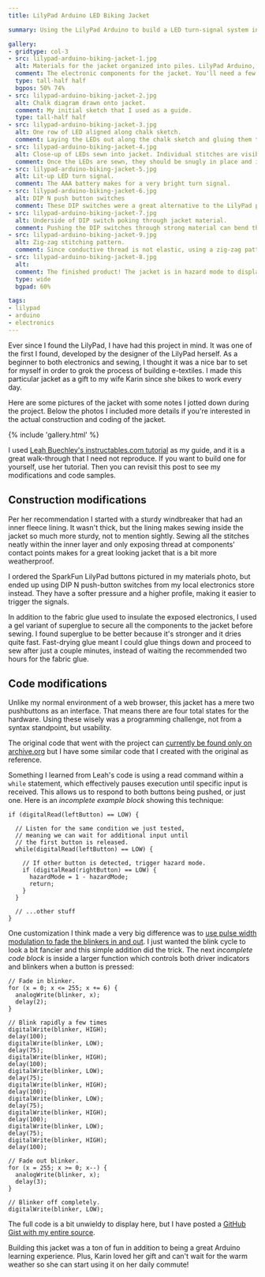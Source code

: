 ```yaml
---
title: LilyPad Arduino LED Biking Jacket

summary: Using the LilyPad Arduino to build a LED turn-signal system into a jacket, increasing night time safety for bicyclists.

gallery:
- gridtype: col-3
- src: lilypad-arduino-biking-jacket-1.jpg
  alt: Materials for the jacket organized into piles. LilyPad Arduino, SparkFun silver-coated conductive thread, LilyPad LEDs, and LilyPad push buttons.
  comment: The electronic components for the jacket. You'll need a few other things not pictured, but these are the LilyPad components you need
  type: tall-half half
  bgpos: 50% 74%
- src: lilypad-arduino-biking-jacket-2.jpg
  alt: Chalk diagram drawn onto jacket.
  comment: My initial sketch that I used as a guide.
  type: tall-half half
- src: lilypad-arduino-biking-jacket-3.jpg
  alt: One row of LED aligned along chalk sketch.
  comment: Laying the LEDs out along the chalk sketch and gluing them to the jacket makes sewing much easier.
- src: lilypad-arduino-biking-jacket-4.jpg
  alt: Close-up of LEDs sewn into jacket. Individual stitches are visible.
  comment: Once the LEDs are sewn, they should be snugly in place and immovable when touched.
- src: lilypad-arduino-biking-jacket-5.jpg
  alt: Lit-up LED turn signal.
  comment: The AAA battery makes for a very bright turn signal.
- src: lilypad-arduino-biking-jacket-6.jpg
  alt: DIP N push button switches
  comment: These DIP switches were a great alternative to the LilyPad push buttons.
- src: lilypad-arduino-biking-jacket-7.jpg
  alt: Underside of DIP switch poking through jacket material.
  comment: Pushing the DIP switches through strong material can bend the legs so be careful and make a hole with the needle first.
- src: lilypad-arduino-biking-jacket-9.jpg
  alt: Zig-zag stitching pattern.
  comment: Since conductive thread is not elastic, using a zig-zag pattern allows the jacket material to bend and stretch without ripping any threads.
- src: lilypad-arduino-biking-jacket-8.jpg
  alt:
  comment: The finished product! The jacket is in hazard mode to display all lights simultaneously, so the turn signals' brightness is visibly decreased.
  type: wide
  bgpad: 60%

tags:
- lilypad
- arduino
- electronics
---
```


Ever since I found the LilyPad, I have had this project in mind. It was one of the first I found, developed by the designer of the LilyPad herself. As a beginner to both electronics and sewing, I thought it was a nice bar to set for myself in order to grok the process of building e-textiles. I made this particular jacket as a gift to my wife Karin since she bikes to work every day.

Here are some pictures of the jacket with some notes I jotted down during the project. Below the photos I included more details if you're interested in the actual construction and coding of the jacket.

{% include 'gallery.html' %}

I used [Leah Buechley's instructables.com tutorial](https://www.instructables.com/id/turn-signal-biking-jacket/) as my guide, and it is a great walk-through that I need not reproduce. If you want to build one for yourself, use her tutorial. Then you can revisit this post to see my modifications and code samples.

## Construction modifications

Per her recommendation I started with a sturdy windbreaker that had an inner fleece lining. It wasn't thick, but the lining makes sewing inside the jacket so much more sturdy, not to mention sightly. Sewing all the stitches neatly within the inner layer and only exposing thread at components' contact points makes for a great looking jacket that is a bit more weatherproof.

I ordered the SparkFun LilyPad buttons pictured in my materials photo, but ended up using DIP N push-button switches from my local electronics store instead. They have a softer pressure and a higher profile, making it easier to trigger the signals.

In addition to the fabric glue used to insulate the exposed electronics, I used a gel variant of superglue to secure all the components to the jacket before sewing. I found superglue to be better because it's stronger and it dries quite fast. Fast-drying glue meant I could glue things down and proceed to sew after just a couple minutes, instead of waiting the recommended two hours for the fabric glue.

## Code modifications

Unlike my normal environment of a web browser, this jacket has a mere two pushbuttons as an interface. That means there are four total states for the hardware. Using these wisely was a programming challenge, not from a syntax standpoint, but usability.

The original code that went with the project can [currently be found only on archive.org](http://web.archive.org/web/20150922011154/http://web.media.mit.edu/~leah/LilyPad/build/turn_signal_code.txt) but I have some similar code that I created with the original as reference.

Something I learned from Leah's code is using a read command within a `while` statement, which effectively pauses execution until specific input is received. This allows us to respond to both buttons being pushed, or just one. Here is an _incomplete example block_ showing this technique:

```clike
if (digitalRead(leftButton) == LOW) {

  // Listen for the same condition we just tested,
  // meaning we can wait for additional input until
  // the first button is released.
  while(digitalRead(leftButton) == LOW) {

    // If other button is detected, trigger hazard mode.
    if (digitalRead(rightButton) == LOW) {
      hazardMode = 1 - hazardMode;
      return;
    }
  }

  // ...other stuff
}
```

One customization I think made a very big difference was to [use pulse width modulation to fade the blinkers in and out](/blog/lilypad-arduino-light-sensor-pulse-width-modulation/#blinking-vs-fading-leds). I just wanted the blink cycle to look a bit fancier and this simple addition did the trick. The next _incomplete code block_ is inside a larger function which controls both driver indicators and blinkers when a button is pressed:

```clike
// Fade in blinker.
for (x = 0; x <= 255; x += 6) {
  analogWrite(blinker, x);
  delay(2);
}

// Blink rapidly a few times
digitalWrite(blinker, HIGH);
delay(100);
digitalWrite(blinker, LOW);
delay(75);
digitalWrite(blinker, HIGH);
delay(100);
digitalWrite(blinker, LOW);
delay(75);
digitalWrite(blinker, HIGH);
delay(100);
digitalWrite(blinker, LOW);
delay(75);
digitalWrite(blinker, HIGH);
delay(100);
digitalWrite(blinker, LOW);
delay(75);
digitalWrite(blinker, HIGH);
delay(100);

// Fade out blinker.
for (x = 255; x >= 0; x--) {
  analogWrite(blinker, x);
  delay(3);
}

// Blinker off completely.
digitalWrite(blinker, LOW);
```

The full code is a bit unwieldy to display here, but I have posted a [GitHub Gist with my entire source](https://gist.github.com/rupl/bf05d1ad40131a21f16fb24fbef9c0e3).

Building this jacket was a ton of fun in addition to being a great Arduino learning experience. Plus, Karin loved her gift and can't wait for the warm weather so she can start using it on her daily commute!
